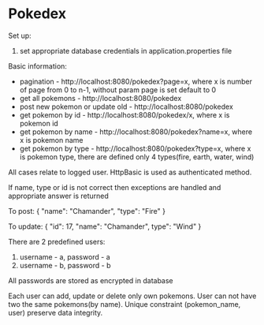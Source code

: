 # Pokedex

Set up:

1. set appropriate database credentials in application.properties file

Basic information:

* pagination - http://localhost:8080/pokedex?page=x, where x is number of page from 0 to n-1, without param page is set default to 0 
* get all pokemons - http://localhost:8080/pokedex
* post new pokemon or update old - http://localhost:8080/pokedex
* get pokemon by id - http://localhost:8080/pokedex/x,  where x is pokemon id
* get pokemon by name - http://localhost:8080/pokedex?name=x,  where x is pokemon name
* get pokemon by type - http://localhost:8080/pokedex?type=x,  where x is pokemon type, there are defined only 4 types(fire, earth, water, wind)

All cases relate to logged user. HttpBasic is used as authenticated method.

If name, type or id is not correct then exceptions are handled and appropriate answer is returned

To post:
{
  "name": "Chamander",
  "type": "Fire"
}

To update:
{
	"id": 17,
  "name": "Chamander",
   type": "Wind"
}

There are 2 predefined users: 

1. username - a, password - a 
2. username - b, password - b

All passwords are stored as encrypted in database

Each user can add, update or delete only own pokemons. User can not have two the same pokemons(by name). Unique constraint (pokemon_name, user) preserve data integrity.
